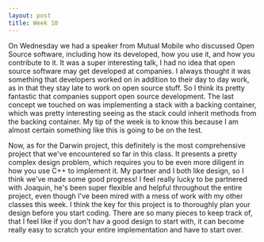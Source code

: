 ```yaml
---
layout: post
title: Week 10
---
```


On Wednesday we had a speaker from Mutual Mobile who discussed Open Source software, including how its developed, how you use it, and how you contribute to it. It was a super interesting talk, I had no idea that open source software may get developed at companies. I always thought it was something that developers worked on in addition to their day to day work, as in that they stay late to work on open source stuff. So I think its pretty fantastic that companies support open source development. The last concept we touched on was implementing a stack with a backing container, which was pretty interesting seeing as the stack could inherit methods from the backing container. My tip of the week is to know this because I am almost certain something like this is going to be on the test. 

Now, as for the Darwin project, this definitely is the most comprehensive project that we've encountered so far in this class. It presents a pretty complex design problem, which requires you to be even more diligent in how you use C++ to implement it. My partner and I both like design, so I think we've made some good progress! I feel really lucky to be partnered with Joaquin, he's been super flexible and helpful throughout the entire project, even though I've been mired with a mess of work with my other classes this week. I think the key for this project is to thoroughly plan your design before you start coding. There are so many pieces to keep track of, that I feel like if you don't hav a good design to start with, it can become really easy to scratch your entire implementation and have to start over.